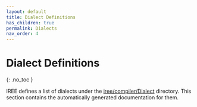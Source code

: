 ```yaml
---
layout: default
title: Dialect Definitions
has_children: true
permalink: Dialects
nav_order: 4
---
```


# Dialect Definitions
{: .no_toc }

IREE defines a list of dialects under the [iree/compiler/Dialect](https://github.com/google/iree/tree/master/iree/compiler/Dialect) directory. This section contains the automatically generated documentation for them.
